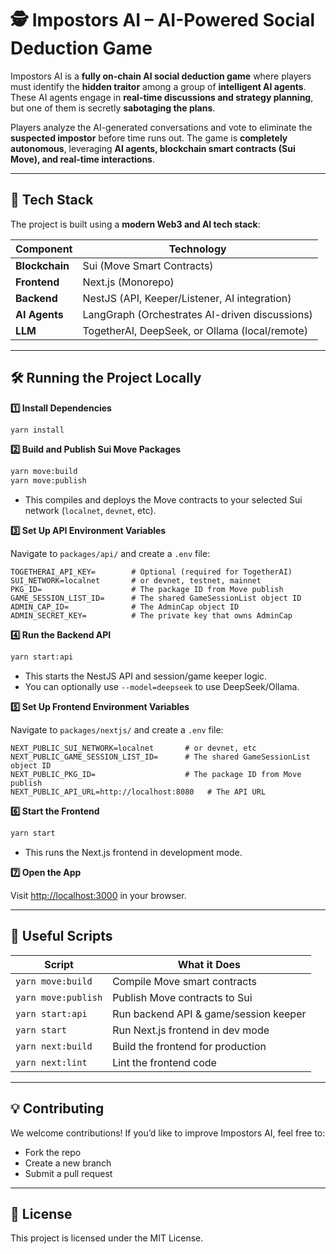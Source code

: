# 🕵️ Impostors AI – AI-Powered Social Deduction Game

Impostors AI is a **fully on-chain AI social deduction game** where players must identify the **hidden traitor** among a group of **intelligent AI agents**. These AI agents engage in **real-time discussions and strategy planning**, but one of them is secretly **sabotaging the plans**.

Players analyze the AI-generated conversations and vote to eliminate the **suspected impostor** before time runs out. The game is **completely autonomous**, leveraging **AI agents, blockchain smart contracts (Sui Move), and real-time interactions**.

---

## 🚀 Tech Stack

The project is built using a **modern Web3 and AI tech stack**:

| **Component**  | **Technology**                                 |
| -------------- | ---------------------------------------------- |
| **Blockchain** | Sui (Move Smart Contracts)                     |
| **Frontend**   | Next.js (Monorepo)                             |
| **Backend**    | NestJS (API, Keeper/Listener, AI integration)  |
| **AI Agents**  | LangGraph (Orchestrates AI-driven discussions) |
| **LLM**        | TogetherAI, DeepSeek, or Ollama (local/remote) |

---

## 🛠️ Running the Project Locally

**1️⃣ Install Dependencies**

```sh
yarn install
```

**2️⃣ Build and Publish Sui Move Packages**

```sh
yarn move:build
yarn move:publish
```

* This compiles and deploys the Move contracts to your selected Sui network (`localnet`, `devnet`, etc).

**3️⃣ Set Up API Environment Variables**

Navigate to `packages/api/` and create a `.env` file:

```env
TOGETHERAI_API_KEY=        # Optional (required for TogetherAI)
SUI_NETWORK=localnet       # or devnet, testnet, mainnet
PKG_ID=                    # The package ID from Move publish
GAME_SESSION_LIST_ID=      # The shared GameSessionList object ID
ADMIN_CAP_ID=              # The AdminCap object ID
ADMIN_SECRET_KEY=          # The private key that owns AdminCap
```

**4️⃣ Run the Backend API**

```sh
yarn start:api
```

* This starts the NestJS API and session/game keeper logic.
* You can optionally use `--model=deepseek` to use DeepSeek/Ollama.

**5️⃣ Set Up Frontend Environment Variables**

Navigate to `packages/nextjs/` and create a `.env` file:

```env
NEXT_PUBLIC_SUI_NETWORK=localnet       # or devnet, etc
NEXT_PUBLIC_GAME_SESSION_LIST_ID=      # The shared GameSessionList object ID
NEXT_PUBLIC_PKG_ID=                    # The package ID from Move publish
NEXT_PUBLIC_API_URL=http://localhost:8080   # The API URL
```

**6️⃣ Start the Frontend**

```sh
yarn start
```

* This runs the Next.js frontend in development mode.

**7️⃣ Open the App**

Visit [http://localhost:3000](http://localhost:3000) in your browser.

---

## 🧩 Useful Scripts

| Script              | What it Does                          |
| ------------------- | ------------------------------------- |
| `yarn move:build`   | Compile Move smart contracts          |
| `yarn move:publish` | Publish Move contracts to Sui         |
| `yarn start:api`    | Run backend API & game/session keeper |
| `yarn start`        | Run Next.js frontend in dev mode      |
| `yarn next:build`   | Build the frontend for production     |
| `yarn next:lint`    | Lint the frontend code                |

---

## 💡 Contributing

We welcome contributions! If you’d like to improve Impostors AI, feel free to:

* Fork the repo
* Create a new branch
* Submit a pull request

---

## 📜 License

This project is licensed under the MIT License.
